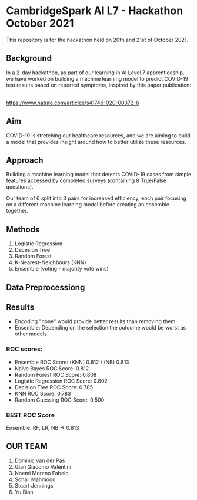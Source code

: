 # CambridgeSpark AI L7 - Hackathon October 2021

This repository is for the hackathon held on 20th and 21st of October 2021. 

## Background
In a 2-day hackathon, as part of our learning in AI Level 7 apprenticeship, we have  worked on building a machine learning model to predict COVID-19 test results based on reported symptoms, inspired by this paper publication: ​

https://www.nature.com/articles/s41746-020-00372-6

## Aim
COVID-19 is stretching our healthcare resources, and we are aiming to build a model that provides insight around how to better utilize these resources.

## Approach
Building a machine learning model that detects COVID-19 cases from simple features accessed by completed surveys (containing 8 True/False questions). 

Our team of 6 split into 3 pairs for increased efficiency, each pair focusing on a different machine learning model before creating an ensemble together.

## Methods
1) Logistic Regression​
2) Decesion Tree​
3) Random Forest​
4) K-Nearest-Neighbours (KNN)​
5) Ensemble (voting – majority vote wins)

## Data Preprocessiong

## Results
- Encoding "none" would provide better results than removing them​
- Ensemble: Depending on the selection the outcome would be worst as other models​

### ROC scores: ​

- Ensemble ROC Score:  (KNN) 0.812 / (NB) 0.813​
- Naïve Bayes ROC Score: 0.812​
- Random Forest ROC Score:  0.808​
- Logistic Regression ROC Score:  0.802​
- Decision Tree ROC Score:  0.785​
- KNN ROC Score: 0.783​
- Random Guessing ROC Score:  0.500​
​
### BEST ROC Score​

Ensemble:  RF, LR, NB -> 0.813​

## OUR TEAM​

1. Dominic van der Pas​
2. Gian Giacomo Valentini​
3. Noemi Moreno Fabelo​
4. Sohail Mahmood​
5. Stuart Jennings​
6. Yu Bian​

​